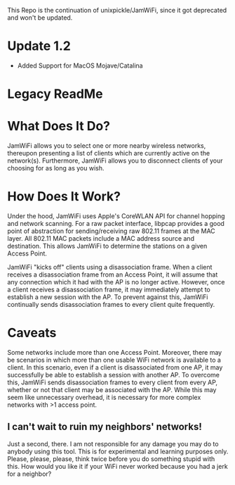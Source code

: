This Repo is the continuation of unixpickle/JamWiFi, since it got deprecated and won't be updated.

Update 1.2
================
- Added Support for MacOS Mojave/Catalina



Legacy ReadMe
====================================================

What Does It Do?
================

JamWiFi allows you to select one or more nearby wireless networks, thereupon presenting a list of clients which are currently active on the network(s). Furthermore, JamWiFi allows you to disconnect clients of your choosing for as long as you wish.

How Does It Work?
=================

Under the hood, JamWiFi uses Apple's CoreWLAN API for channel hopping and network scanning. For a raw packet interface, libpcap provides a good point of abstraction for sending/receiving raw 802.11 frames at the MAC layer. All 802.11 MAC packets include a MAC address source and destination. This allows JamWiFi to determine the stations on a given Access Point.

JamWiFi "kicks off" clients using a disassociation frame. When a client receives a disassociation frame from an Access Point, it will assume that any connection which it had with the AP is no longer active. However, once a client receives a disassociation frame, it may immediately attempt to establish a new session with the AP. To prevent against this, JamWiFi continually sends disassociation frames to every client quite frequently.

Caveats
=======

Some networks include more than one Access Point. Moreover, there may be scenarios in which more than one usable WiFi network is available to a client. In this scenario, even if a client is disassociated from one AP, it may successfully be able to establish a session with another AP. To overcome this, JamWiFi sends disassociation frames to every client from every AP, whether or not that client may be associated with the AP. While this may seem like unnecessary overhead, it is necessary for more complex networks with >1 access point.

I can't wait to ruin my neighbors' networks!
--------------------------------------------

Just a second, there. I am not responsible for any damage you may do to anybody using this tool. This is for experimental and learning purposes only. Please, please, please, think twice before you do something stupid with this. How would you like it if your WiFi never worked because you had a jerk for a neighbor?
